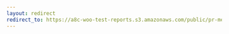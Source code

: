 ```yaml
---
layout: redirect
redirect_to: https://a8c-woo-test-reports.s3.amazonaws.com/public/pr-merge/41421/api/index.html
---
```

